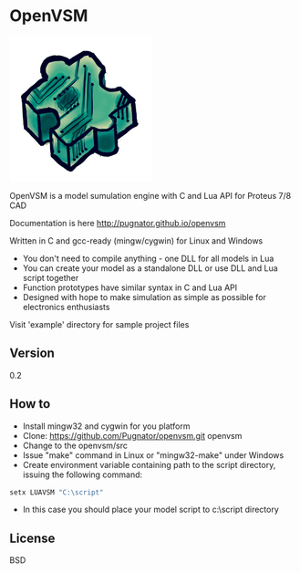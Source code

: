 OpenVSM
=========

![Openvsm logo by 4eRt0vKa](logo.png)

OpenVSM is a model sumulation engine with C and Lua API for Proteus 7/8 CAD

Documentation is here http://pugnator.github.io/openvsm

Written in C and gcc-ready (mingw/cygwin) for Linux and Windows

  - You don't need to compile anything - one DLL for all models in Lua
  - You can create your model as a standalone DLL or use DLL and Lua script together
  - Function prototypes have similar syntax in C and Lua API
  - Designed with hope to make simulation as simple as possible for electronics enthusiasts


Visit 'example' directory for sample project files

Version
----
0.2

How to
--------------

  - Install mingw32 and cygwin for you platform
  - Clone: https://github.com/Pugnator/openvsm.git openvsm
  - Change to the openvsm/src
  - Issue "make" command in Linux or "mingw32-make" under Windows
  - Create environment variable containing path to the script directory,
issuing the following command:

```bat
setx LUAVSM "C:\script"
```
  - In this case you should place your model script to c:\script directory

License
----

BSD

